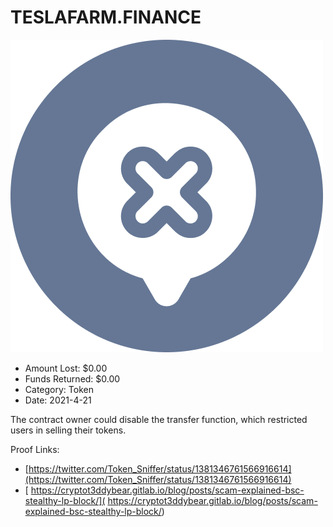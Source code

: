 # TESLAFARM.FINANCE
![TESLAFARM.FINANCE](/rektimages/TESLAFARM.FINANCE.png)
- Amount Lost: $0.00
- Funds Returned: $0.00
- Category: Token
- Date: 2021-4-21

The contract owner could disable the transfer function, which restricted users in selling their tokens.


Proof Links:
- [https://twitter.com/Token_Sniffer/status/1381346761566916614](https://twitter.com/Token_Sniffer/status/1381346761566916614)
- [ https://cryptot3ddybear.gitlab.io/blog/posts/scam-explained-bsc-stealthy-lp-block/]( https://cryptot3ddybear.gitlab.io/blog/posts/scam-explained-bsc-stealthy-lp-block/)


